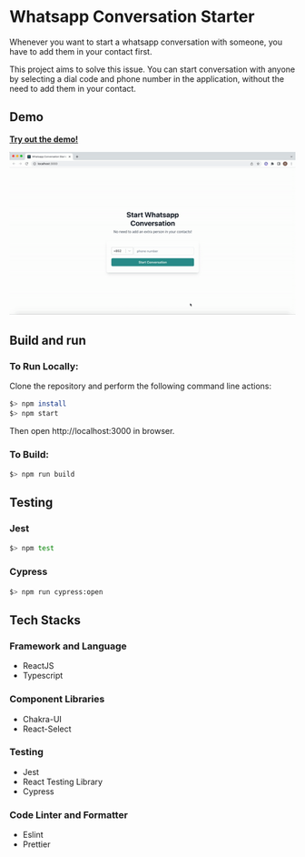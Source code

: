 # Whatsapp Conversation Starter

Whenever you want to start a whatsapp conversation with someone, you have to add them in your contact first.

This project aims to solve this issue. You can start conversation with anyone by selecting a dial code and phone number in the application, without the need to add them in your contact.

## Demo

[**Try out the demo!**](https://whatsapp-conversation-starter.herokuapp.com/)

![](github/demo.gif)

## Build and run

### To Run Locally:

Clone the repository and perform the following command line actions:

```bash
$> npm install
$> npm start
```

Then open http://localhost:3000 in browser.

### To Build:

```bash
$> npm run build
```

## Testing

### Jest

```bash
$> npm test
```

### Cypress

```bash
$> npm run cypress:open
```

## Tech Stacks

### Framework and Language

- ReactJS
- Typescript

### Component Libraries

- Chakra-UI
- React-Select

### Testing

- Jest
- React Testing Library
- Cypress

### Code Linter and Formatter

- Eslint
- Prettier
